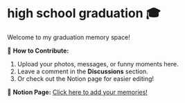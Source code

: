# high school graduation 🎓

Welcome to my graduation memory space!  

📌 **How to Contribute:**  
1. Upload your photos, messages, or funny moments here.  
2. Leave a comment in the **Discussions** section.  
3. Or check out the Notion page for easier editing!  

📌 **Notion Page:** [Click here to add your memories!](https://www.notion.so/High-School-Graduation-192ab5a399da805e9dbdc9394764c1ab?pvs=4)  
